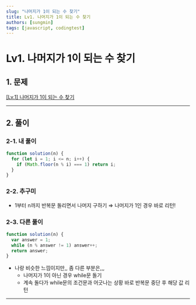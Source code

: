```yaml
---
slug: "나머지가 1이 되는 수 찾기"
title: Lv1. 나머지가 1이 되는 수 찾기
authors: [sungmin]
tags: [javascript, codingtest]
---
```


# **Lv1. 나머지가 1이 되는 수 찾기**

## 1. 문제

[[Lv.1] 나머지가 1이 되는 수 찾기](https://school.programmers.co.kr/learn/courses/30/lessons/87389)

---

## 2. 풀이

### 2-1. 내 풀이

```jsx
function solution(n) {
  for (let i = 1; i <= n; i++) {
    if (Math.floor(n % i) === 1) return i;
  }
}
```

### 2-2. 추구미

- 1부터 n까지 반복문 돌리면서 나머지 구하기 ⇒ 나머지가 1인 경우 바로 리턴!

### 2-3. 다른 풀이

```jsx
function solution(n) {
  var answer = 1;
  while (n % answer != 1) answer++;
  return answer;
}
```

- 나랑 비슷한 느낌이지만,, 좀 다른 부분은,,,
  - 나머지가 1이 아닌 경우 while문 돌기
  - 계속 돌다가 while문의 조건문과 어긋나는 상황 바로 반복문 중단 후 해당 값 리턴

---
